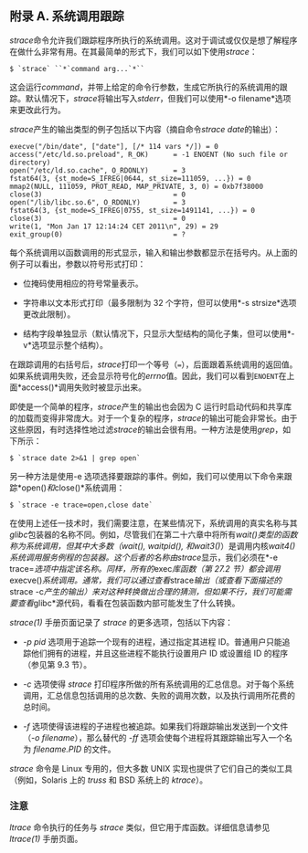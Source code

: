 ## 附录 A. 系统调用跟踪

*strace*命令允许我们跟踪程序所执行的系统调用。这对于调试或仅仅是想了解程序在做什么非常有用。在其最简单的形式下，我们可以如下使用*strace*：

```
$ `strace` ``*`command arg...`*``
```

这会运行*command*，并带上给定的命令行参数，生成它所执行的系统调用的跟踪。默认情况下，*strace*将输出写入*stderr*，但我们可以使用*-o filename*选项来更改此行为。

*strace*产生的输出类型的例子包括以下内容（摘自命令*strace date*的输出）：

```
execve("/bin/date", ["date"], [/* 114 vars */]) = 0
access("/etc/ld.so.preload", R_OK)      = -1 ENOENT (No such file or directory)
open("/etc/ld.so.cache", O_RDONLY)      = 3
fstat64(3, {st_mode=S_IFREG|0644, st_size=111059, ...}) = 0
mmap2(NULL, 111059, PROT_READ, MAP_PRIVATE, 3, 0) = 0xb7f38000
close(3)                                = 0
open("/lib/libc.so.6", O_RDONLY)        = 3
fstat64(3, {st_mode=S_IFREG|0755, st_size=1491141, ...}) = 0
close(3)                                = 0
write(1, "Mon Jan 17 12:14:24 CET 2011\n", 29) = 29
exit_group(0)                           = ?
```

每个系统调用以函数调用的形式显示，输入和输出参数都显示在括号内。从上面的例子可以看出，参数以符号形式打印：

+   位掩码使用相应的符号常量表示。

+   字符串以文本形式打印（最多限制为 32 个字符，但可以使用*-s strsize*选项更改此限制）。

+   结构字段单独显示（默认情况下，只显示大型结构的简化子集，但可以使用*-v*选项显示整个结构）。

在跟踪调用的右括号后，*strace*打印一个等号（`=`），后面跟着系统调用的返回值。如果系统调用失败，还会显示符号化的*errno*值。因此，我们可以看到`ENOENT`在上面*access()*调用失败时被显示出来。

即使是一个简单的程序，*strace*产生的输出也会因为 C 运行时启动代码和共享库的加载而变得非常庞大。对于一个复杂的程序，*strace*的输出可能会非常长。由于这些原因，有时选择性地过滤*strace*的输出会很有用。一种方法是使用*grep*，如下所示：

```
$ `strace date 2>&1 | grep open`
```

另一种方法是使用-e 选项选择要跟踪的事件。例如，我们可以使用以下命令来跟踪*open()*和*close()*系统调用：

```
$ `strace -e trace=open,close date`
```

在使用上述任一技术时，我们需要注意，在某些情况下，系统调用的真实名称与其*glibc*包装器的名称不同。例如，尽管我们在第二十六章中将所有*wait()*类型的函数称为系统调用，但其中大多数（*wait()*, *waitpid()*, 和*wait3()*）是调用内核*wait4()*系统调用服务例程的包装器。这个后者的名称由*strace*显示，我们必须在*-e trace=*选项中指定该名称。同样，所有的*exec*库函数（第 27.2 节）都会调用*execve()*系统调用。通常，我们可以通过查看*strace*输出（或查看下面描述的*strace -c*产生的输出）来对这种转换做出合理的猜测，但如果不行，我们可能需要查看*glibc*源代码，看看在包装函数内部可能发生了什么转换。

*strace(1)* 手册页面记录了 *strace* 的更多选项，包括以下内容：

+   *-p pid* 选项用于追踪一个现有的进程，通过指定其进程 ID。普通用户只能追踪他们拥有的进程，并且这些进程不能执行设置用户 ID 或设置组 ID 的程序（参见第 9.3 节）。

+   *-c* 选项使得 *strace* 打印程序所做的所有系统调用的汇总信息。对于每个系统调用，汇总信息包括调用的总次数、失败的调用次数，以及执行调用所花费的总时间。

+   *-f* 选项使得该进程的子进程也被追踪。如果我们将跟踪输出发送到一个文件（*-o filename*），那么替代的 *-ff* 选项会使每个进程将其跟踪输出写入一个名为 *filename.PID* 的文件。

*strace* 命令是 Linux 专用的，但大多数 UNIX 实现也提供了它们自己的类似工具（例如，Solaris 上的 *truss* 和 BSD 系统上的 *ktrace*）。

### 注意

*ltrace* 命令执行的任务与 *strace* 类似，但它用于库函数。详细信息请参见 *ltrace(1)* 手册页面。
